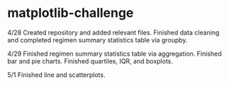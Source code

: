 # matplotlib-challenge

4/28
Created repository and added relevant files.
Finished data cleaning and completed regimen summary statistics table via groupby.

4/29
Finished regimen summary statistics table via aggregation.
Finished bar and pie charts.
Finished quartiles, IQR, and boxplots.

5/1
Finished line and scatterplots.
